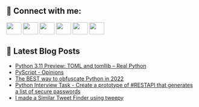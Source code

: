 ## 🔎 Connect with me:
[<img height="32" width="40" src="https://cdn.jsdelivr.net/npm/simple-icons@v5/icons/telegram.svg" />](https://t.me/bullbesh)
[<img height="32" width="40" src="https://cdn.jsdelivr.net/npm/simple-icons@v5/icons/vk.svg" />](https://vk.com/bullbesh)
[<img height="32" width="40" src="https://cdn.jsdelivr.net/npm/simple-icons@v5/icons/twitter.svg" />](https://twitter.com/bullbesh1)
[<img height="32" width="40" src="https://cdn.jsdelivr.net/npm/simple-icons@v5/icons/instagram.svg" />](https://www.instagram.com/bullbesh)
[<img height="32" width="40" src="https://cdn.jsdelivr.net/npm/simple-icons@v5/icons/reddit.svg" />](https://www.reddit.com/user/bullbesh)
[<img height="32" width="40" src="https://cdn.jsdelivr.net/npm/simple-icons@v5/icons/youtube.svg" />](https://www.youtube.com/channel/UCtfjRs6uzgq5mfm8S06WTcg)

## 📕 Latest Blog Posts
<!-- BLOG-POST-LIST:START -->
- [Python 3.11 Preview: TOML and tomllib – Real Python](https://www.reddit.com/r/Python/comments/vrwndg/python_311_preview_toml_and_tomllib_real_python/)
- [PyScript - Opinions](https://www.reddit.com/r/Python/comments/vrwfs7/pyscript_opinions/)
- [The BEST way to obfuscate Python in 2022](https://www.reddit.com/r/Python/comments/vrv41r/the_best_way_to_obfuscate_python_in_2022/)
- [Python Interview Task - Create a prototype of #RESTAPI that generates a list of secure passwords](https://www.reddit.com/r/Python/comments/vru8hf/python_interview_task_create_a_prototype_of/)
- [I made a Similar Tweet Finder using tweepy](https://www.reddit.com/r/Python/comments/vrtskp/i_made_a_similar_tweet_finder_using_tweepy/)
<!-- BLOG-POST-LIST:END -->
